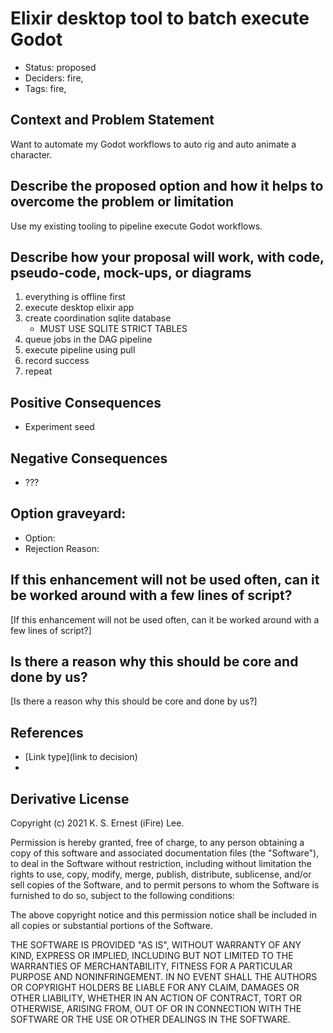 # Elixir desktop tool to batch execute Godot

- Status: proposed <!-- draft | rejected | accepted | deprecated | superseded by -->
- Deciders: fire,
- Tags: fire,

## Context and Problem Statement

Want to automate my Godot workflows to auto rig and auto animate a character.

## Describe the proposed option and how it helps to overcome the problem or limitation

Use my existing tooling to pipeline execute Godot workflows.

## Describe how your proposal will work, with code, pseudo-code, mock-ups, or diagrams

1. everything is offline first
1. execute desktop elixir app
2. create coordination sqlite database
    * MUST USE SQLITE STRICT TABLES 
4. queue jobs in the DAG pipeline
5. execute pipeline using pull
6. record success
7. repeat

## Positive Consequences <!-- optional -->

- Experiment seed

## Negative Consequences <!-- optional -->

- ???

## Option graveyard: <!-- same as above -->

- Option: <!-- [List the proposed options no longer open for consideration.] -->
- Rejection Reason: <!-- [List the reasons for the rejection: (the Bad traits)] -->

## If this enhancement will not be used often, can it be worked around with a few lines of script?

[If this enhancement will not be used often, can it be worked around with a few lines of script?]

## Is there a reason why this should be core and done by us?

[Is there a reason why this should be core and done by us?]

## References <!-- optional -->

- [Link type](link to decision) <!-- example: Refined by [xxx](yyyymmdd-xxx.md) -->
- <!-- numbers of links can vary -->

## Derivative License

Copyright (c) 2021 K. S. Ernest (iFire) Lee.

Permission is hereby granted, free of charge, to any person obtaining a copy
of this software and associated documentation files (the "Software"), to deal
in the Software without restriction, including without limitation the rights
to use, copy, modify, merge, publish, distribute, sublicense, and/or sell
copies of the Software, and to permit persons to whom the Software is
furnished to do so, subject to the following conditions:

The above copyright notice and this permission notice shall be included in all
copies or substantial portions of the Software.

THE SOFTWARE IS PROVIDED "AS IS", WITHOUT WARRANTY OF ANY KIND, EXPRESS OR
IMPLIED, INCLUDING BUT NOT LIMITED TO THE WARRANTIES OF MERCHANTABILITY,
FITNESS FOR A PARTICULAR PURPOSE AND NONINFRINGEMENT. IN NO EVENT SHALL THE
AUTHORS OR COPYRIGHT HOLDERS BE LIABLE FOR ANY CLAIM, DAMAGES OR OTHER
LIABILITY, WHETHER IN AN ACTION OF CONTRACT, TORT OR OTHERWISE, ARISING FROM,
OUT OF OR IN CONNECTION WITH THE SOFTWARE OR THE USE OR OTHER DEALINGS IN THE
SOFTWARE.
